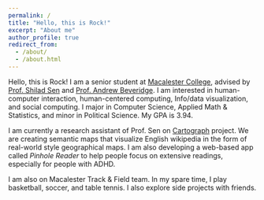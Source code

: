 ```yaml
---
permalink: /
title: "Hello, this is Rock!"
excerpt: "About me"
author_profile: true
redirect_from:
  - /about/
  - /about.html
---
```


Hello, this is Rock! I am a senior student at [Macalester College](https://www.macalester.edu/), advised by [Prof. Shilad Sen](http://www.shilad.com/) and [Prof. Andrew Beveridge](https://www.macalester.edu/~abeverid/). I am interested in human-computer interaction, human-centered computing, Info/data visualization, and social computing. I major in Computer Science, Applied Math & Statistics, and minor in Political Science. My GPA is 3.94.

I am currently a research assistant of Prof. Sen on [Cartograph](http://cartograph.info/) project. We are creating semantic maps that visualize English wikipedia in the form of real-world style geographical maps. I am also developing a web-based app called *Pinhole Reader* to help people focus on extensive readings, especially for people with ADHD.

I am also on Macalester Track & Field team. In my spare time, I play basketball, soccer, and table tennis. I also explore side projects with friends. 
